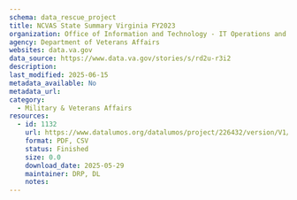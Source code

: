 ```yaml
---
schema: data_rescue_project 
title: NCVAS State Summary Virginia FY2023
organization: Office of Information and Technology - IT Operations and Services (ITOPS)
agency: Department of Veterans Affairs
websites: data.va.gov
data_source: https://www.data.va.gov/stories/s/rd2u-r3i2
description: 
last_modified: 2025-06-15
metadata_available: No
metadata_url: 
category:
  - Military & Veterans Affairs 
resources:
  - id: 1132
    url: https://www.datalumos.org/datalumos/project/226432/version/V1/view
    format: PDF, CSV
    status: Finished
    size: 0.0
    download_date: 2025-05-29
    maintainer: DRP, DL
    notes: 
---
```

